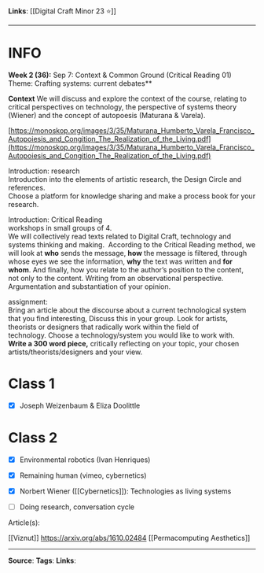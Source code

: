 **Links**: [[Digital Craft Minor 23 ⭐]]
___

# INFO

**Week 2 (36):** Sep 7: Context & Common Ground (Critical Reading 01)  
Theme: Crafting systems: current debates**

**Context**
We will discuss and explore the context of the course, relating to critical perspectives on technology, the perspective of systems theory (Wiener) and the concept of autopoesis (Maturana & Varela).

[https://monoskop.org/images/3/35/Maturana_Humberto_Varela_Francisco_Autopoiesis_and_Congition_The_Realization_of_the_Living.pdf](https://monoskop.org/images/3/35/Maturana_Humberto_Varela_Francisco_Autopoiesis_and_Congition_The_Realization_of_the_Living.pdf)

Introduction: research  
Introduction into the elements of artistic research, the Design Circle and references.  
Choose a platform for knowledge sharing and make a process book for your research.

Introduction: Critical Reading  
workshops in small groups of 4.  
We will collectively read texts related to Digital Craft, technology and systems thinking and making.  According to the Critical Reading method, we will look at **who** sends the message, **how** the message is filtered, through whose eyes we see the information, **why** the text was written and **for whom**. And finally, how you relate to the author’s position to the content, not only to the content. Writing from an observational perspective. Argumentation and substantiation of your opinion.

assignment:  
Bring an article about the discourse about a current technological system that you find interesting, Discuss this in your group. Look for artists, theorists or designers that radically work within the field of technology. Choose a technology/system you would like to work with.  
**Write a 300 word piece,** critically reflecting on your topic, your chosen artists/theorists/designers and your view.

# Class 1

- [x] Joseph Weizenbaum & Eliza Doolittle

# Class 2

- [x] Environmental robotics (Ivan Henriques)
- [x] Remaining human (vimeo, cybernetics)

- [x] Norbert Wiener ([[Cybernetics]]): Technologies as living systems

- [ ] Doing research, conversation cycle

Article(s):

[[Viznut]]
https://arxiv.org/abs/1610.02484
[[Permacomputing Aesthetics]]

---

**Source**:
**Tags**:
**Links**:
